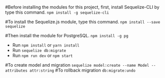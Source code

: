 #Before installing the modules for this project, first, install Sequelize-CLI by type this command.
`npm install -g sequelize-cli`

#To install the Sequelize.js module, type this command.
`npm install --save sequelize`

#Then install the module for PostgreSQL.
`npm install -g pg`

* Run `npm install` or `yarn install`
* Run `sequelize db:migrate` 
* Run `npm run dev` or `npm start`

#To create model and migration
`sequelize model:create --name Model --attributes attr:string`
#To rollback migration
`db:migrate:undo`